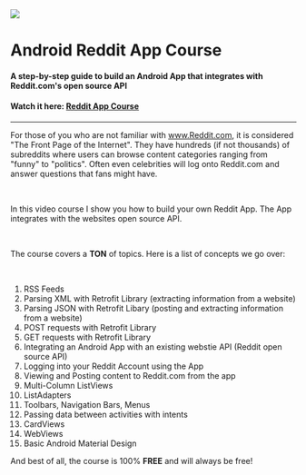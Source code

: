 <a href='https://www.youtube.com/watch?v=tiXTz3avg4s&list=PLgCYzUzKIBE9HUJU-upNvl3TRVAo9W47y' target='_blank'>
<img class='header-img' src='https://s3.amazonaws.com/codingwithmitch-static-and-media/media/build-a-reddit-app-android-development/images/Reddit_App.png' />
</a>


<h1>Android Reddit App Course</h1>
<h4>A step-by-step guide to build an Android App that integrates with Reddit.com's open source API</h4>
<h4>Watch it here: <a href='https://www.youtube.com/watch?v=tiXTz3avg4s&list=PLgCYzUzKIBE9HUJU-upNvl3TRVAo9W47y' target='_blank'>Reddit App Course</a></h4>
<hr>
<p>For those of you who are not familiar with <a href='http://www.Reddit.com/' target=__blank>www.Reddit.com</a>, 
it is considered "The Front Page of the Internet". They have hundreds (if not thousands) of subreddits where users 
can browse content categories ranging from "funny" to "politics". Often even celebrities will log onto Reddit.com and 
answer questions that fans might have.</p><br/>

<p>In this video course I show you how to build your own Reddit App. The App integrates with the websites open source API.</p><br/>

<p>The course covers a <b>TON</b> of topics. Here is a list of concepts we go over:</p><br/>
<ol>
<li>RSS Feeds</li>
<li>Parsing XML with Retrofit Library (extracting information from a website)</li>
<li>Parsing JSON with Retrofit Libary (posting and extracting information from a website)</li>
<li>POST requests with Retrofit Library</li>
<li>GET requests with Retrofit Library</li>
<li>Integrating an Android App with an existing webstie API (Reddit open source API)</li>
<li>Logging into your Reddit Account using the App</li>
<li>Viewing and Posting content to Reddit.com from the app</li>
<li>Multi-Column ListViews</li>
<li>ListAdapters</li>
<li>Toolbars, Navigation Bars, Menus</li>
<li>Passing data between activities with intents</li>
<li>CardViews</li>
<li>WebViews</li>
<li>Basic Android Material Design</li>
</ol>

<p>And best of all, the course is 100% <b>FREE</b> and will always be free!</p> <br/>
